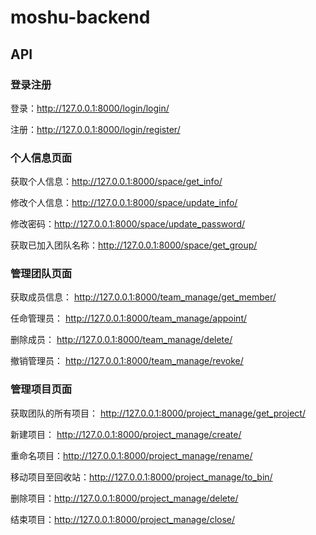 # moshu-backend

## API

### 登录注册

登录：http://127.0.0.1:8000/login/login/

注册：http://127.0.0.1:8000/login/register/

### 个人信息页面

获取个人信息：http://127.0.0.1:8000/space/get_info/

修改个人信息：http://127.0.0.1:8000/space/update_info/

修改密码：http://127.0.0.1:8000/space/update_password/

获取已加入团队名称：http://127.0.0.1:8000/space/get_group/

### 管理团队页面

获取成员信息： http://127.0.0.1:8000/team_manage/get_member/

任命管理员： http://127.0.0.1:8000/team_manage/appoint/

删除成员： http://127.0.0.1:8000/team_manage/delete/

撤销管理员： http://127.0.0.1:8000/team_manage/revoke/

### 管理项目页面

获取团队的所有项目： http://127.0.0.1:8000/project_manage/get_project/

新建项目： http://127.0.0.1:8000/project_manage/create/

重命名项目：http://127.0.0.1:8000/project_manage/rename/

移动项目至回收站：http://127.0.0.1:8000/project_manage/to_bin/

删除项目：http://127.0.0.1:8000/project_manage/delete/

结束项目：http://127.0.0.1:8000/project_manage/close/

